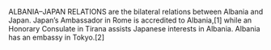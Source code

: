 ALBANIA–JAPAN RELATIONS are the bilateral relations between Albania and Japan. Japan’s Ambassador in Rome is accredited to Albania,[1] while an Honorary Consulate in Tirana assists Japanese interests in Albania. Albania has an embassy in Tokyo.[2]
